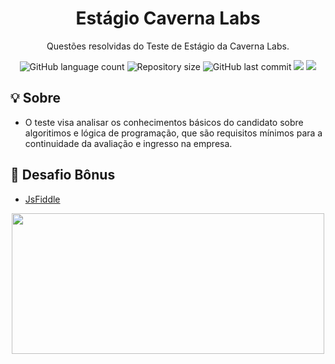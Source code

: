 <h1 align="center">Estágio Caverna Labs</h1>
<p align="center">Questões resolvidas do Teste de Estágio da Caverna Labs.</p>

<p align="center">
  <img alt="GitHub language count" src="https://img.shields.io/github/languages/count/JohnEmerson1406/Estagio_Caverna_Labs">

  <img alt="Repository size" src="https://img.shields.io/github/repo-size/JohnEmerson1406/Estagio_Caverna_Labs">
  
  <a>
    <img alt="GitHub last commit" src="https://img.shields.io/github/last-commit/JohnEmerson1406/Estagio_Caverna_Labs">
  </a>

  <a aria-label="Versão do Python">
    <img src="https://img.shields.io/badge/python-3.7.3-informational?logo=python"></img>
  </a>

  <a aria-label="Versão do Ruby">
    <img src="https://img.shields.io/badge/ruby-2.7.0-informational?logo=ruby"></img>
  </a>
</p>


## :bulb: Sobre

- O teste visa analisar os conhecimentos básicos do candidato sobre algoritimos e lógica de programação, que são requisitos mínimos para a continuidade da avaliação e ingresso na empresa.


## :rocket: Desafio Bônus

- [JsFiddle](https://jsfiddle.net/JohnEmerson1406/3v2bryx5/154/)

<p align="center">
  <img width="500" height="225" src="https://user-images.githubusercontent.com/43749971/75613488-08e2b880-5b0d-11ea-8776-fc4274179990.png">
</p>

